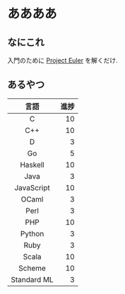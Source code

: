 # ああああ
## なにこれ
入門のために [Project Euler](https://projecteuler.net) を解くだけ.

## あるやつ

|     言語    | 進捗 |
| :---------: | ---: |
|      C      |   10 |
|     C++     |   10 |
|      D      |    3 |
|      Go     |    5 |
|   Haskell   |   10 |
|     Java    |    3 |
|  JavaScript |   10 |
|    OCaml    |    3 |
|     Perl    |    3 |
|     PHP     |   10 |
|    Python   |    3 |
|     Ruby    |    3 |
|    Scala    |   10 |
|    Scheme   |   10 |
| Standard ML |    3 |
